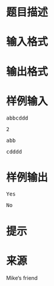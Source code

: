 

# 题目描述



# 输入格式



# 输出格式



# 样例输入


<pre>abbcddd</pre>
<pre>2</pre>
<pre>abb</pre>
<pre>cdddd</pre>

# 样例输出


<pre>Yes</pre>
<pre>No</pre>

# 提示



# 来源


<p>
Mike‘s friend
</p>
